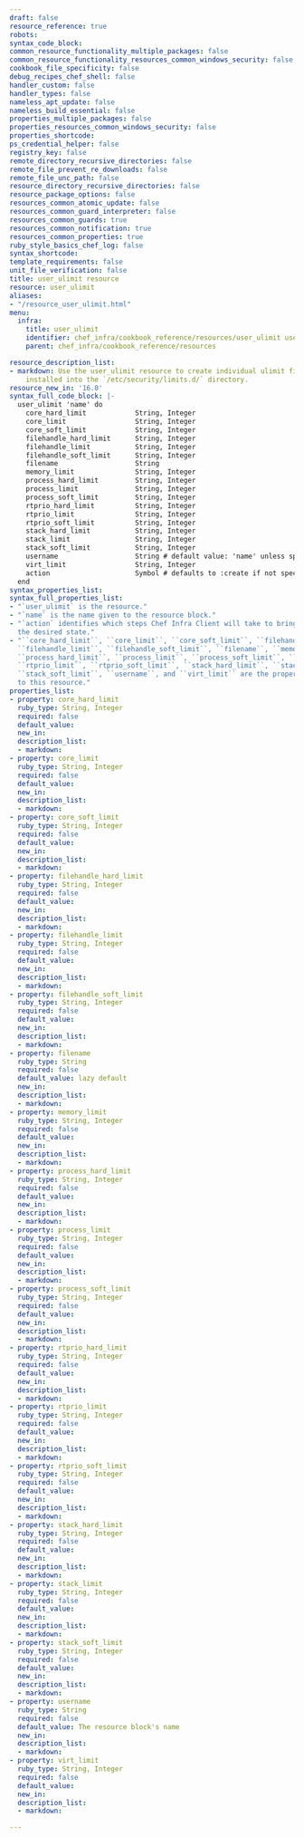```yaml
---
draft: false
resource_reference: true
robots:
syntax_code_block:
common_resource_functionality_multiple_packages: false
common_resource_functionality_resources_common_windows_security: false
cookbook_file_specificity: false
debug_recipes_chef_shell: false
handler_custom: false
handler_types: false
nameless_apt_update: false
nameless_build_essential: false
properties_multiple_packages: false
properties_resources_common_windows_security: false
properties_shortcode:
ps_credential_helper: false
registry_key: false
remote_directory_recursive_directories: false
remote_file_prevent_re_downloads: false
remote_file_unc_path: false
resource_directory_recursive_directories: false
resource_package_options: false
resources_common_atomic_update: false
resources_common_guard_interpreter: false
resources_common_guards: true
resources_common_notification: true
resources_common_properties: true
ruby_style_basics_chef_log: false
syntax_shortcode:
template_requirements: false
unit_file_verification: false
title: user_ulimit resource
resource: user_ulimit
aliases:
- "/resource_user_ulimit.html"
menu:
  infra:
    title: user_ulimit
    identifier: chef_infra/cookbook_reference/resources/user_ulimit user_ulimit
    parent: chef_infra/cookbook_reference/resources

resource_description_list:
- markdown: Use the user_ulimit resource to create individual ulimit files that are
    installed into the `/etc/security/limits.d/` directory.
resource_new_in: '16.0'
syntax_full_code_block: |-
  user_ulimit 'name' do
    core_hard_limit            String, Integer
    core_limit                 String, Integer
    core_soft_limit            String, Integer
    filehandle_hard_limit      String, Integer
    filehandle_limit           String, Integer
    filehandle_soft_limit      String, Integer
    filename                   String
    memory_limit               String, Integer
    process_hard_limit         String, Integer
    process_limit              String, Integer
    process_soft_limit         String, Integer
    rtprio_hard_limit          String, Integer
    rtprio_limit               String, Integer
    rtprio_soft_limit          String, Integer
    stack_hard_limit           String, Integer
    stack_limit                String, Integer
    stack_soft_limit           String, Integer
    username                   String # default value: 'name' unless specified
    virt_limit                 String, Integer
    action                     Symbol # defaults to :create if not specified
  end
syntax_properties_list:
syntax_full_properties_list:
- "`user_ulimit` is the resource."
- "`name` is the name given to the resource block."
- "`action` identifies which steps Chef Infra Client will take to bring the node into
  the desired state."
- "``core_hard_limit``, ``core_limit``, ``core_soft_limit``, ``filehandle_hard_limit``,
  ``filehandle_limit``, ``filehandle_soft_limit``, ``filename``, ``memory_limit``,
  ``process_hard_limit``, ``process_limit``, ``process_soft_limit``, ``rtprio_hard_limit``,
  ``rtprio_limit``, ``rtprio_soft_limit``, ``stack_hard_limit``, ``stack_limit``,
  ``stack_soft_limit``, ``username``, and ``virt_limit`` are the properties available
  to this resource."
properties_list:
- property: core_hard_limit
  ruby_type: String, Integer
  required: false
  default_value:
  new_in:
  description_list:
  - markdown:
- property: core_limit
  ruby_type: String, Integer
  required: false
  default_value:
  new_in:
  description_list:
  - markdown:
- property: core_soft_limit
  ruby_type: String, Integer
  required: false
  default_value:
  new_in:
  description_list:
  - markdown:
- property: filehandle_hard_limit
  ruby_type: String, Integer
  required: false
  default_value:
  new_in:
  description_list:
  - markdown:
- property: filehandle_limit
  ruby_type: String, Integer
  required: false
  default_value:
  new_in:
  description_list:
  - markdown:
- property: filehandle_soft_limit
  ruby_type: String, Integer
  required: false
  default_value:
  new_in:
  description_list:
  - markdown:
- property: filename
  ruby_type: String
  required: false
  default_value: lazy default
  new_in:
  description_list:
  - markdown:
- property: memory_limit
  ruby_type: String, Integer
  required: false
  default_value:
  new_in:
  description_list:
  - markdown:
- property: process_hard_limit
  ruby_type: String, Integer
  required: false
  default_value:
  new_in:
  description_list:
  - markdown:
- property: process_limit
  ruby_type: String, Integer
  required: false
  default_value:
  new_in:
  description_list:
  - markdown:
- property: process_soft_limit
  ruby_type: String, Integer
  required: false
  default_value:
  new_in:
  description_list:
  - markdown:
- property: rtprio_hard_limit
  ruby_type: String, Integer
  required: false
  default_value:
  new_in:
  description_list:
  - markdown:
- property: rtprio_limit
  ruby_type: String, Integer
  required: false
  default_value:
  new_in:
  description_list:
  - markdown:
- property: rtprio_soft_limit
  ruby_type: String, Integer
  required: false
  default_value:
  new_in:
  description_list:
  - markdown:
- property: stack_hard_limit
  ruby_type: String, Integer
  required: false
  default_value:
  new_in:
  description_list:
  - markdown:
- property: stack_limit
  ruby_type: String, Integer
  required: false
  default_value:
  new_in:
  description_list:
  - markdown:
- property: stack_soft_limit
  ruby_type: String, Integer
  required: false
  default_value:
  new_in:
  description_list:
  - markdown:
- property: username
  ruby_type: String
  required: false
  default_value: The resource block's name
  new_in:
  description_list:
  - markdown:
- property: virt_limit
  ruby_type: String, Integer
  required: false
  default_value:
  new_in:
  description_list:
  - markdown:

---
```

